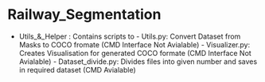 # Railway_Segmentation

- Utils_&_Helper : Contains scripts to
                          - Utils.py: Convert Dataset from Masks to COCO fromate (CMD Interface Not Avialable)
                          - Visualizer.py: Creates Visualisation for generated COCO formate (CMD Interface Not Avialable)
                          - Dataset_divide.py: Divides files into given number and saves in required dataset (CMD Avialable)
                          
                          
